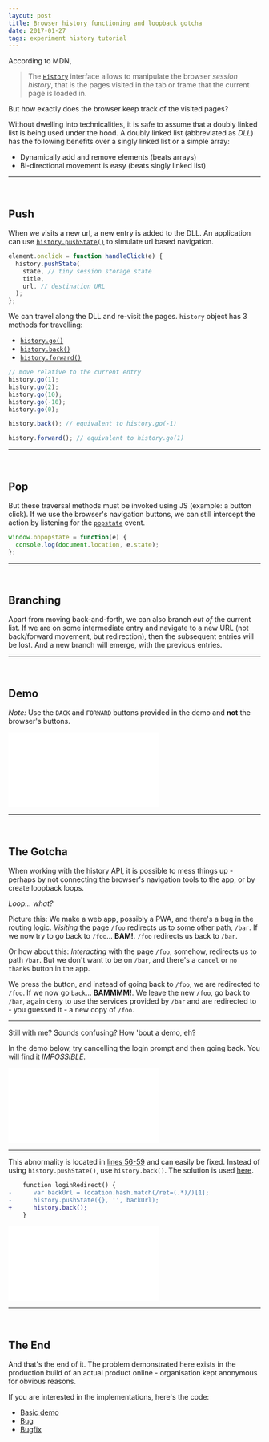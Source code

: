 ```yaml
---
layout: post
title: Browser history functioning and loopback gotcha
date: 2017-01-27
tags: experiment history tutorial
---
```


According to MDN,
> The [`History`] interface allows to manipulate the browser *session history*, that is the pages visited in the tab or frame that the current page is loaded in.

But how exactly does the browser keep track of the visited pages?

<!-- preview -->

Without dwelling into technicalities, it is safe to assume that a doubly linked list is being used under the hood.
A doubly linked list (abbreviated as *DLL*) has the following benefits over a singly linked list or a simple array:

* Dynamically add and remove elements (beats arrays)
* Bi-directional movement is easy (beats singly linked list)

---
<br />

## Push

When we visits a new url, a new entry is added to the DLL.
An application can use [`history.pushState()`] to simulate url based navigation.

```js
element.onclick = function handleClick(e) {
  history.pushState(
    state, // tiny session storage state
    title,
    url, // destination URL
  );
};
```

We can travel along the DLL and re-visit the pages.
`history` object has 3 methods for travelling:

* [`history.go()`]
* [`history.back()`]
* [`history.forward()`]

```js
// move relative to the current entry
history.go(1);
history.go(2);
history.go(10);
history.go(-10);
history.go(0);

history.back(); // equivalent to history.go(-1)

history.forward(); // equivalent to history.go(1)
```

---
<br />

## Pop

But these traversal methods must be invoked using JS (example: a button click).
If we use the browser's navigation buttons, we can still intercept the action by listening for the [`popstate`] event.

```js
window.onpopstate = function(e) {
  console.log(document.location, e.state);
};
```

---
<br />

## Branching

Apart from moving back-and-forth, we can also branch *out of* the current list.
If we are on some intermediate entry and navigate to a new URL (not back/forward movement, but redirection), then the subsequent entries will be lost.
And a new branch will emerge, with the previous entries.

---
<br />

## Demo

*Note:* Use the `BACK` and `FORWARD` buttons provided in the demo and **not** the browser's buttons.

<iframe src="/gists/2017-01-30-browser-history-functioning-&-loopback-gotcha/demo.html#/home" frameborder="0" class="demo" sandbox=""></iframe>

---
<br />

## The Gotcha

When working with the history API, it is possible to mess things up - perhaps by not connecting the browser's navigation tools to the app, or by create loopback loops.

*Loop... what?*

Picture this: We make a web app, possibly a PWA, and there's a bug in the routing logic.
*Visiting* the page `/foo` redirects us to some other path, `/bar`.
If we now try to go back to `/foo`... **BAM!**. `/foo` redirects us back to `/bar`.

Or how about this: *Interacting* with the page `/foo`, somehow, redirects us to path `/bar`.
But we don't want to be on `/bar`, and there's a `cancel` or `no thanks` button in the app.

We press the button, and instead of going back to `/foo`, we are redirected to `/foo`.
If we now go `back`... **BAMMMM!**. We leave the new `/foo`, go back to `/bar`, again deny to use the services provided by `/bar` and are redirected to - you guessed it - a new copy of `/foo`.

---

Still with me? Sounds confusing? How 'bout a demo, eh?

In the demo below, try cancelling the login prompt and then going back.
You will find it *IMPOSSIBLE*.

<iframe src="/gists/2017-01-30-browser-history-functioning-&-loopback-gotcha/demo-bug.html#/home" frameborder="0" class="demo" sandbox=""></iframe>

---

This abnormality is located in [lines 56-59] and can easily be fixed.
Instead of using `history.pushState()`, use `history.back()`.
The solution is used [here].

```diff
    function loginRedirect() {
-      var backUrl = location.hash.match(/ret=(.*)/)[1];
-      history.pushState({}, '', backUrl);
+      history.back();
    }
```

<iframe src="/gists/2017-01-30-browser-history-functioning-&-loopback-gotcha/demo-fixed.html#/home" frameborder="0" class="demo" sandbox=""></iframe>

---
<br />

## The End

And that's the end of it.
The problem demonstrated here exists in the production build of an actual product online - organisation kept anonymous for obvious reasons.

If you are interested in the implementations, here's the code:

* [Basic demo]
* [Bug]
* [Bugfix]


[`History`]: https://developer.mozilla.org/en/docs/Web/API/History

[`history.pushState()`]: https://developer.mozilla.org/en/docs/Web/API/History/pushState
[`history.go()`]: https://developer.mozilla.org/en/docs/Web/API/History/go
[`history.back()`]: https://developer.mozilla.org/en/docs/Web/API/History/back
[`history.forward()`]: https://developer.mozilla.org/en/docs/Web/API/History/forward
[`popstate`]: https://developer.mozilla.org/en/docs/Web/Events/popstate

[lines 56-59]: https://github.com/zhirzh/zhirzh.github.io/blob/master/gists/2017-01-30-browser-history-functioning-&-loopback-gotcha/demo-bug.html#L56-L59
[here]: https://github.com/zhirzh/zhirzh.github.io/blob/master/gists/2017-01-30-browser-history-functioning-&-loopback-gotcha/demo-fixed.html#L56-L58

[Basic demo]: https://github.com/zhirzh/zhirzh.github.io/blob/master/gists/2017-01-30-browser-history-functioning-&-loopback-gotcha/demo.html
[Bug]: https://github.com/zhirzh/zhirzh.github.io/blob/master/gists/2017-01-30-browser-history-functioning-&-loopback-gotcha/demo-bug.html
[Bugfix]: https://github.com/zhirzh/zhirzh.github.io/blob/master/gists/2017-01-30-browser-history-functioning-&-loopback-gotcha/demo-fixed.html
